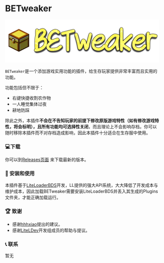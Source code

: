 # BETweaker
<p align="center">
<img src=".github/logo.png" alt="drawing" style="width:600px;"/>
</p>

`BETweaker`是一个添加游戏实用功能的插件，给生存玩家提供非常丰富而且实用的功能。

功能包括但不限于：
- 右键快捷收割农作物
- 一人睡觉集体过夜
- 耕地防踩

除此之外，本插件**不会在不告知玩家的前提下修改原版游戏特性（如有修改游戏特性，将会标明），且所有功能均可选择性关闭**，而且理论上不会影响存档，你可以随时移除本插件而不对存档造成影响，因此本插件十分适合在生存服中使用。


### 💻下载

你可以到[Releases页面](https://github.com/dreamguxiang/BETweaker/releases) 来下载最新的版本。

### 🎯 安装和使用

本插件基于[LiteLoaderBDS](https://github.com/LiteLDev/LiteLoaderBDS)开发，LL提供的强大API系统，大大降低了开发成本与维护成本，因此加载BETweaker需要安装LiteLoaderBDS并丢入其生成的Plugins文件夹，才能正确加载运行。

### 🏆 致谢

- 感谢[hhhxiao](https://github.com/hhhxiao)提出的建议。
- 感谢[LiteLDev](https://github.com/LiteLDev)开发组成员的帮助与提议。

### 📞 联系

暂无


